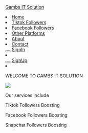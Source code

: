 
<html lang="en">
<head>
  <meta charset="UTF-8">
  <meta name="Viewport" content="widith=device-width, intial scale-1">
  <title>Navigation Bar</title>


</head>
<body>
<nav class="navbar"></nav>
<div class="Logo"></div> <a href="#"> Gambs IT Solution</a> 
<ul ></ul>
<li> <a href="#"> Home </a> </li>
<li> <a href="#"> Tiktok Followers </a> </li>
<li> <a href="#"> Facebook Followers </a> </li>
<li> <a href="#"> Other Platforms </a> </li>
<li> <a href="#"> About </a> </li>
<li> <a href="#"> Contact </a>  </li>
<button> </button> <a href="#"> SignIn</a> <li></li>
<button></button> <a href="#"> SignUp</a> <li></li>
<p>WELCOME TO GAMBS IT SOLUTION</p>
<img src="https://img.freepik.com/free-vector/abstract-illustration-social-media-apps_52683-62412.jpg?t=st=1729970862~exp=1729974462~hmac=3844205d4f89107b98406386b7154c4d771602f30f607a2c1655ba587059fc6c&w=740">
<p>Our services include</p>
<p> <a her="#"> </a> Tiktok Followers Boosting <a/> </p>
<p> <a her="#"> </a> Facebook Followers Boosting <a/> </p>
<p> <a her="#"> </a> Snapchat Followers Boosting <a/> </p>
